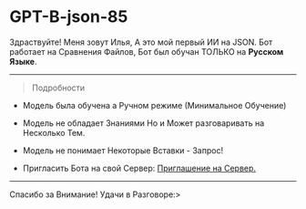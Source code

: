 # GPT-B-json-85

Здраствуйте! Меня зовут Илья, А это мой первый ИИ на JSON. Бот работает на Сравнения Файлов, Бот был обучан ТОЛЬКО на __Русском Языке__.

***

> Подробности

- Модель была обучена а Ручном режиме (Минимальное Обучение)

- Модель не обладает Знаниями Но и Может разговаривать на Несколько Тем.

- Модель не понимает Некоторые Вставки - Запрос!

- Пригласить Бота на свой Сервер: [Приглашение на Сервер.](https://discord.com/api/oauth2/authorize?client_id=1150759440983789620&permissions=3072&scope=bot)

***

Спасибо за Внимание! Удачи в Разговоре:>
